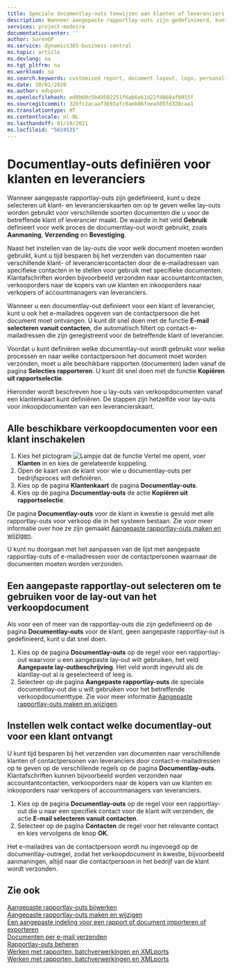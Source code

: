 ```yaml
---
title: Speciale documentlay-outs toewijzen aan klanten of leveranciers | Microsoft Docs
description: Wanneer aangepaste rapportlay-outs zijn gedefinieerd, kunt u deze selecteren uit klant- en leverancierskaarten om op te geven dat de geselecteerde lay-outs worden gebruikt voor verschillende soorten documenten die u voor de betreffende klant of leverancier maakt.
services: project-madeira
documentationcenter: ''
author: SorenGP
ms.service: dynamics365-business-central
ms.topic: article
ms.devlang: na
ms.tgt_pltfrm: na
ms.workload: na
ms.search.keywords: customized report, document layout, logo, personalize
ms.date: 10/01/2020
ms.author: edupont
ms.openlocfilehash: ed8b60c5b49502251f6ab6e61d22fd860af0915f
ms.sourcegitcommit: 32bfc2acaaf3693afc9aeb86feea505fd328caa1
ms.translationtype: HT
ms.contentlocale: nl-NL
ms.lasthandoff: 01/19/2021
ms.locfileid: "5024535"
---
```

# <a name="define-document-layouts-for-customers-and-vendors"></a>Documentlay-outs definiëren voor klanten en leveranciers
Wanneer aangepaste rapportlay-outs zijn gedefinieerd, kunt u deze selecteren uit klant- en leverancierskaarten om op te geven welke lay-outs worden gebruikt voor verschillende soorten documenten die u voor de betreffende klant of leverancier maakt. De waarde in het veld **Gebruik** definieert voor welk proces de documentlay-out wordt gebruikt, zoals **Aanmaning**, **Verzending** en **Bevestiging**.

Naast het instellen van de lay-outs die voor welk document moeten worden gebruikt, kunt u tijd besparen bij het verzenden van documenten naar verschillende klant- of leverancierscontacten door de e-mailadressen van specifieke contacten in te stellen voor gebruik met specifieke documenten. Klantafschriften worden bijvoorbeeld verzonden naar accountantcontacten, verkooporders naar de kopers van uw klanten en inkooporders naar verkopers of accountmanagers van leveranciers.

Wanneer u een documentlay-out definieert voor een klant of leverancier, kunt u ook het e-mailadres opgeven van de contactpersoon die het document moet ontvangen. U kunt dit snel doen met de functie **E-mail selecteren vanuit contacten**, die automatisch filtert op contact-e-mailadressen die zijn geregistreerd voor de betreffende klant of leverancier.

Voordat u kunt definiëren welke documentlay-out wordt gebruikt voor welke processen en naar welke contactpersoon het document moet worden verzonden, moet u alle beschikbare rapporten (documenten) laden vanaf de pagina **Selecties rapporteren**. U kunt dit snel doen met de functie **Kopiëren uit rapportselectie**.

Hieronder wordt beschreven hoe u lay-outs van verkoopdocumenten vanaf een klantenkaart kunt definiëren. De stappen zijn hetzelfde voor lay-outs voor inkoopdocumenten van een leverancierskaart.

## <a name="to-enable-all-available-sales-documents-for-a-customer"></a>Alle beschikbare verkoopdocumenten voor een klant inschakelen
1. Kies het pictogram ![Lampje dat de functie Vertel me opent](media/ui-search/search_small.png "Vertel me wat u wilt doen"), voer **Klanten** in en kies de gerelateerde koppeling.
2. Open de kaart van de klant voor wie u documentlay-outs per bedrijfsproces wilt definiëren.
3. Kies op de pagina **Klantenkaart** de pagina **Documentlay-outs**.
4. Kies op de pagina **Documentlay-outs** de actie **Kopiëren uit rapportselectie**.

De pagina **Documentlay-outs** voor de klant in kwestie is gevuld met alle rapportlay-outs voor verkoop die in het systeem bestaan. Zie voor meer informatie over hoe ze zijn gemaakt [Aangepaste rapportlay-outs maken en wijzigen](ui-how-create-custom-report-layout.md).

U kunt nu doorgaan met het aanpassen van de lijst met aangepaste rapportlay-outs of e-mailadressen voor de contactpersonen waarnaar de documenten moeten worden verzonden.

## <a name="to-select-a-custom-report-layout-to-use-for-the-sales-document-layout"></a>Een aangepaste rapportlay-out selecteren om te gebruiken voor de lay-out van het verkoopdocument
Als voor een of meer van de rapportlay-outs die zijn gedefinieerd op de pagina **Documentlay-outs** voor de klant, geen aangepaste rapportlay-out is gedefinieerd, kunt u dat snel doen.

1. Kies op de pagina **Documentlay-outs** op de regel voor een rapportlay-out waarvoor u een aangepaste lay-out wilt gebruiken, het veld **Aangepaste lay-outbeschrijving**. Het veld wordt ingevuld als de klantlay-out al is geselecteerd of leeg is.
2. Selecteer op de pagina **Aangepaste rapportlay-outs** de speciale documentlay-out die u wilt gebruiken voor het betreffende verkoopdocumenttype. Zie voor meer informatie [Aangepaste rapportlay-outs maken en wijzigen](ui-how-create-custom-report-layout.md).

## <a name="to-set-up-which-contact-receives-which-document-layout-for-a-customer"></a>Instellen welk contact welke documentlay-out voor een klant ontvangt
U kunt tijd besparen bij het verzenden van documenten naar verschillende klanten of contactpersonen van leveranciers door contact-e-mailadressen op te geven op de verschillende regels op de pagina **Documentlay-outs**. Klantafschriften kunnen bijvoorbeeld worden verzonden naar accountantcontacten, verkooporders naar de kopers van uw klanten en inkooporders naar verkopers of accountmanagers van leveranciers.

1. Kies op de pagina **Documentlay-outs** op de regel voor een rapportlay-out die u naar een specifiek contact voor de klant wilt verzenden, de actie **E-mail selecteren vanuit contacten**.
2. Selecteer op de pagina **Contacten** de regel voor het relevante contact en kies vervolgens de knop **OK**.

Het e-mailadres van de contactpersoon wordt nu ingevoegd op de documentlay-outregel, zodat het verkoopdocument in kwestie, bijvoorbeeld aanmaningen, altijd naar die contactpersoon in het bedrijf van de klant wordt verzonden.

## <a name="see-also"></a>Zie ook  
[Aangepaste rapportlay-outs bijwerken](ui-update-report-layouts.md)  
[Aangepaste rapportlay-outs maken en wijzigen](ui-how-create-custom-report-layout.md)  
[Een aangepaste indeling voor een rapport of document importeren of exporteren](ui-how-import-and-export-report-layout.md)  
[Documenten per e-mail verzenden](ui-how-send-documents-email.md)  
[Rapportlay-outs beheren](ui-manage-report-layouts.md)  
[Werken met rapporten, batchverwerkingen en XMLports](ui-work-report.md)  
[Werken met rapporten, batchverwerkingen en XMLports](ui-work-report.md)  
